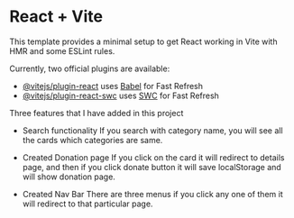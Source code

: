 # React + Vite

This template provides a minimal setup to get React working in Vite with HMR and some ESLint rules.

Currently, two official plugins are available:

- [@vitejs/plugin-react](https://github.com/vitejs/vite-plugin-react/blob/main/packages/plugin-react/README.md) uses [Babel](https://babeljs.io/) for Fast Refresh
- [@vitejs/plugin-react-swc](https://github.com/vitejs/vite-plugin-react-swc) uses [SWC](https://swc.rs/) for Fast Refresh


Three features that I have added in this project

- Search functionality
If you search with category name, you will see all the cards which categories are same.

- Created Donation page 
If you click on the card it will redirect to details page, and then  if you click donate button it will save localStorage and will show donation page.

- Created Nav Bar
There are three menus if you click any one of them it will redirect to that particular page.


